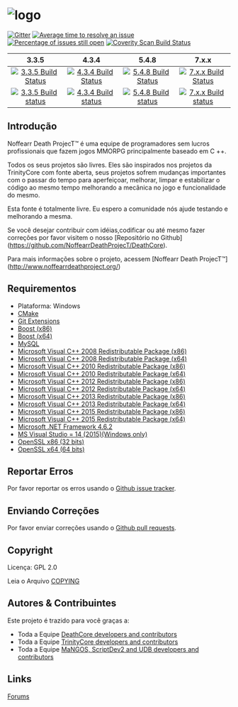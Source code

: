 # ![logo](https://camo.githubusercontent.com/831d9a457a380e21ef52d682a578f5385058c8d8/687474703a2f2f692e696d6775722e636f6d2f556573316774432e706e67)
[![Gitter](https://badges.gitter.im/NoffearrDeathProjecT/DeathCore.svg)](https://gitter.im/NoffearrDeathProjecT/DeathCore?utm_source=badge&utm_medium=badge&utm_campaign=pr-badge) [![Average time to resolve an issue](http://isitmaintained.com/badge/resolution/NoffearrDeathProjecT/DeathCore.svg)](http://isitmaintained.com/project/NoffearrDeathProjecT/DeathCore "Average time to resolve an issue") [![Percentage of issues still open](http://isitmaintained.com/badge/open/NoffearrDeathProjecT/DeathCore.svg)](http://isitmaintained.com/project/NoffearrDeathProjecT/DeathCore "Percentage of issues still open")
[![Coverity Scan Build Status](https://scan.coverity.com/projects/10635/badge.svg)]("https://scan.coverity.com/projects/noffearrdeathproject-deathcore)

3.3.5 | 4.3.4 | 5.4.8 | 7.x.x
:------------: | :------------: | :------------: | :------------:
[![3.3.5 Build Status](https://travis-ci.org/NoffearrDeathProjecT/DeathCore.svg?branch=3.3.5)](https://travis-ci.org/NoffearrDeathProjecT/DeathCore/builds) |[![4.3.4 Build Status](https://travis-ci.org/NoffearrDeathProjecT/DeathCore.svg?branch=4.3.4)](https://travis-ci.org/NoffearrDeathProjecT/DeathCore/builds) | [![5.4.8 Build Status](https://travis-ci.org/NoffearrDeathProjecT/DeathCore.svg?branch=5.4.8)](https://travis-ci.org/NoffearrDeathProjecT/DeathCore/builds) | [![7.x.x Build Status](https://travis-ci.org/NoffearrDeathProjecT/DeathCore.svg?branch=7.x.x)](https://travis-ci.org/NoffearrDeathProjecT/DeathCore/builds)
[![3.3.5 Build status](https://ci.appveyor.com/api/projects/status/qfnroow5ul7x7m86/branch/3.3.5?svg=true)](https://ci.appveyor.com/project/Bodeguero/deathcore/branch/3.3.5) | [![4.3.4 Build status](https://ci.appveyor.com/api/projects/status/qfnroow5ul7x7m86/branch/4.3.4?svg=true)](https://ci.appveyor.com/project/Bodeguero/deathcore/branch/4.3.4) | [![5.4.8 Build status](https://ci.appveyor.com/api/projects/status/qfnroow5ul7x7m86/branch/5.4.8?svg=true)](https://ci.appveyor.com/project/Bodeguero/deathcore/branch/5.4.8) | [![7.x.x Build status](https://ci.appveyor.com/api/projects/status/qfnroow5ul7x7m86/branch/7.x.x?svg=true)](https://ci.appveyor.com/project/Bodeguero/deathcore/branch/7.x.x)

## Introdução

Noffearr Death ProjecT™ é uma equipe de programadores sem lucros profissionais que fazem jogos MMORPG principalmente baseado em C ++. 

Todos os seus projetos são livres. Eles são inspirados nos projetos da TrinityCore com fonte aberta, seus projetos sofrem mudanças importantes com o passar do tempo para aperfeiçoar, melhorar, limpar e estabilizar o código ao mesmo tempo melhorando a mecânica no jogo e funcionalidade do mesmo.

Esta fonte é totalmente livre. Eu espero a comunidade nós ajude testando e melhorando a mesma.

Se você desejar contribuir com idéias,codificar ou até mesmo fazer correções por favor visitem o nosso [Repositório no Github] (https://github.com/NoffearrDeathProjecT/DeathCore).

Para mais informações sobre o projeto, acessem [Noffearr Death ProjecT™] (http://www.noffearrdeathproject.org/)


## Requirementos

+ Plataforma: Windows
+ [CMake](https://cmake.org/files/v3.4/cmake-3.4.3-win32-x86.exe)
+ [Git Extensions](https://sourceforge.net/projects/gitextensions/files/latest/download)
+ [Boost (x86)](https://sourceforge.net/projects/boost/files/boost-binaries/1.60.0/boost_1_60_0-msvc-14.0-32.exe/download)
+ [Boost (x64)](https://sourceforge.net/projects/boost/files/boost-binaries/1.60.0/boost_1_60_0-msvc-14.0-64.exe/download)
+ [MySQL](http://cdn.mysql.com//archives/mysql-5.5/mysql-5.5.42-win32.msi)
+ [Microsoft Visual C++ 2008 Redistributable Package (x86)](http://download.microsoft.com/download/1/1/1/1116b75a-9ec3-481a-a3c8-1777b5381140/vcredist_x86.exe)
+ [Microsoft Visual C++ 2008 Redistributable Package (x64)](http://download.microsoft.com/download/d/2/4/d242c3fb-da5a-4542-ad66-f9661d0a8d19/vcredist_x64.exe) 
+ [Microsoft Visual C++ 2010 Redistributable Package (x86)](http://download.microsoft.com/download/5/B/C/5BC5DBB3-652D-4DCE-B14A-475AB85EEF6E/vcredist_x86.exe) 
+ [Microsoft Visual C++ 2010 Redistributable Package (x64)](http://download.microsoft.com/download/3/2/2/3224B87F-CFA0-4E70-BDA3-3DE650EFEBA5/vcredist_x64.exe) 
+ [Microsoft Visual C++ 2012 Redistributable Package (x86)](http://download.microsoft.com/download/1/6/B/16B06F60-3B20-4FF2-B699-5E9B7962F9AE/VSU_4/vcredist_x86.exe)
+ [Microsoft Visual C++ 2012 Redistributable Package (x64)](http://download.microsoft.com/download/1/6/B/16B06F60-3B20-4FF2-B699-5E9B7962F9AE/VSU_4/vcredist_x64.exe)
+ [Microsoft Visual C++ 2013 Redistributable Package (x86)](http://download.microsoft.com/download/2/E/6/2E61CFA4-993B-4DD4-91DA-3737CD5CD6E3/vcredist_x86.exe)
+ [Microsoft Visual C++ 2013 Redistributable Package (x64)](http://download.microsoft.com/download/2/E/6/2E61CFA4-993B-4DD4-91DA-3737CD5CD6E3/vcredist_x64.exe)
+ [Microsoft Visual C++ 2015 Redistributable Package (x86)](https://download.microsoft.com/download/9/3/F/93FCF1E7-E6A4-478B-96E7-D4B285925B00/vc_redist.x86.exe)
+ [Microsoft Visual C++ 2015 Redistributable Package (x64)](https://download.microsoft.com/download/9/3/F/93FCF1E7-E6A4-478B-96E7-D4B285925B00/vc_redist.x64.exe)
+ [Microsoft .NET Framework 4.6.2](https://download.microsoft.com/download/F/9/4/F942F07D-F26F-4F30-B4E3-EBD54FABA377/NDP462-KB3151800-x86-x64-AllOS-ENU.exe)
+ [MS Visual Studio = 14 (2015)(Windows only)](http://download.microsoft.com/download/b/e/d/bedddfc4-55f4-4748-90a8-ffe38a40e89f/vs2015.3.com_enu.iso?tduid=(949ee58dc60919a6b205a935fb956e1e)(256380)(2459594)(je6NUbpObpQ-oyyMjHZcfYO9WE5nrP4F5A)())
+ [OpenSSL x86 (32 bits)](http://slproweb.com/download/Win32OpenSSL-1_0_2j.exe)
+ [OpenSSL x64 (64 bits)](http://slproweb.com/download/Win64OpenSSL-1_0_2j.exe)


## Reportar Erros

Por favor reportar os erros usando o [Github issue tracker](https://github.com/NoffearrDeathProjecT/DeathCore/issues).


## Enviando Correções

Por favor enviar correções usando o [Github pull requests](https://github.com/NoffearrDeathProjecT/DeathCore/pulls).


## Copyright

Licença: GPL 2.0

Leia o Arquivo [COPYING](COPYING)


## Autores &amp; Contribuintes

Este projeto é trazido para você graças a:

- Toda a Equipe [DeathCore developers and contributors](https://github.com/NoffearrDeathProjecT/DeathCore/graphs/contributors)
- Toda a Equipe [TrinityCore developers and contributors](https://github.com/TrinityCore/TrinityCore/blob/3.3.5/THANKS)
- Toda a Equipe [MaNGOS, ScriptDev2 and UDB developers and contributors](https://github.com/cmangos/mangos-wotlk/blob/master/AUTHORS.md)


## Links

[Forums](http://www.community.noffearrdeathproject.org/)
